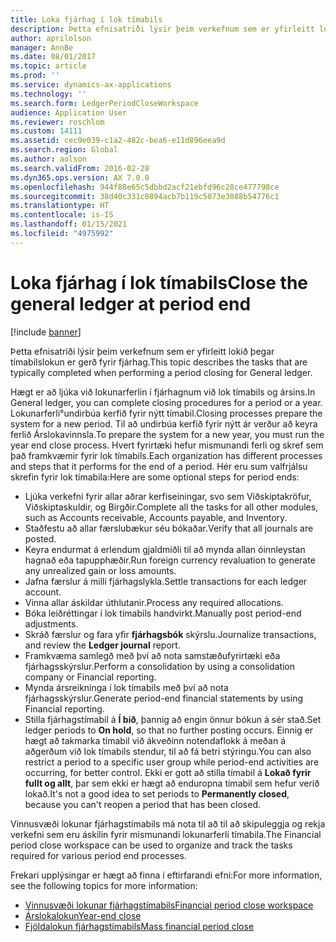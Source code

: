 ```yaml
---
title: Loka fjárhag í lok tímabils
description: Þetta efnisatriði lýsir þeim verkefnum sem er yfirleitt lokið þegar tímabilslokun er gerð fyrir fjárhag.
author: aprilolson
manager: AnnBe
ms.date: 08/01/2017
ms.topic: article
ms.prod: ''
ms.service: dynamics-ax-applications
ms.technology: ''
ms.search.form: LedgerPeriodCloseWorkspace
audience: Application User
ms.reviewer: roschlom
ms.custom: 14111
ms.assetid: cec9e039-c1a2-482c-bea6-e11d896eea9d
ms.search.region: Global
ms.author: aolson
ms.search.validFrom: 2016-02-28
ms.dyn365.ops.version: AX 7.0.0
ms.openlocfilehash: 944f88e65c5dbbd2acf21ebfd96c28ce477798ce
ms.sourcegitcommit: 38d40c331c8894acb7b119c5073e3088b54776c1
ms.translationtype: HT
ms.contentlocale: is-IS
ms.lasthandoff: 01/15/2021
ms.locfileid: "4975992"
---
```

# <a name="close-the-general-ledger-at-period-end"></a><span data-ttu-id="01b97-103">Loka fjárhag í lok tímabils</span><span class="sxs-lookup"><span data-stu-id="01b97-103">Close the general ledger at period end</span></span>

[!include [banner](../includes/banner.md)]

<span data-ttu-id="01b97-104">Þetta efnisatriði lýsir þeim verkefnum sem er yfirleitt lokið þegar tímabilslokun er gerð fyrir fjárhag.</span><span class="sxs-lookup"><span data-stu-id="01b97-104">This topic describes the tasks that are typically completed when performing a period closing for General ledger.</span></span> 

<span data-ttu-id="01b97-105">Hægt er að ljúka við lokunarferlin í fjárhagnum við lok tímabils og ársins.</span><span class="sxs-lookup"><span data-stu-id="01b97-105">In General ledger, you can complete closing procedures for a period or a year.</span></span> <span data-ttu-id="01b97-106">Lokunarferli°undirbúa kerfið fyrir nýtt tímabil.</span><span class="sxs-lookup"><span data-stu-id="01b97-106">Closing processes prepare the system for a new period.</span></span> <span data-ttu-id="01b97-107">Til að undirbúa kerfið fyrir nýtt ár verður að keyra ferlið Árslokavinnsla.</span><span class="sxs-lookup"><span data-stu-id="01b97-107">To prepare the system for a new year, you must run the year end close process.</span></span> <span data-ttu-id="01b97-108">Hvert fyrirtæki hefur mismunandi ferli og skref sem það framkvæmir fyrir lok tímabils.</span><span class="sxs-lookup"><span data-stu-id="01b97-108">Each organization has different processes and steps that it performs for the end of a period.</span></span> <span data-ttu-id="01b97-109">Hér eru sum valfrjálsu skrefin fyrir lok tímabila:</span><span class="sxs-lookup"><span data-stu-id="01b97-109">Here are some optional steps for period ends:</span></span>

-   <span data-ttu-id="01b97-110">Ljúka verkefni fyrir allar aðrar kerfiseiningar, svo sem Viðskiptakröfur, Viðskiptaskuldir, og Birgðir.</span><span class="sxs-lookup"><span data-stu-id="01b97-110">Complete all the tasks for all other modules, such as Accounts receivable, Accounts payable, and Inventory.</span></span>
-   <span data-ttu-id="01b97-111">Staðfestu að allar færslubækur séu bókaðar.</span><span class="sxs-lookup"><span data-stu-id="01b97-111">Verify that all journals are posted.</span></span>
-   <span data-ttu-id="01b97-112">Keyra endurmat á erlendum gjaldmiðli til að mynda allan óinnleystan hagnað eða tapupphæðir.</span><span class="sxs-lookup"><span data-stu-id="01b97-112">Run foreign currency revaluation to generate any unrealized gain or loss amounts.</span></span>
-   <span data-ttu-id="01b97-113">Jafna færslur á milli fjárhagslykla.</span><span class="sxs-lookup"><span data-stu-id="01b97-113">Settle transactions for each ledger account.</span></span>
-   <span data-ttu-id="01b97-114">Vinna allar áskildar úthlutanir.</span><span class="sxs-lookup"><span data-stu-id="01b97-114">Process any required allocations.</span></span>
-   <span data-ttu-id="01b97-115">Bóka leiðréttingar í lok tímabils handvirkt.</span><span class="sxs-lookup"><span data-stu-id="01b97-115">Manually post period-end adjustments.</span></span>
-   <span data-ttu-id="01b97-116">Skráð færslur og fara yfir **fjárhagsbók** skýrslu.</span><span class="sxs-lookup"><span data-stu-id="01b97-116">Journalize transactions, and review the **Ledger journal** report.</span></span>
-   <span data-ttu-id="01b97-117">Framkvæma samlegð með því að nota samstæðufyrirtæki eða fjárhagsskýrslur.</span><span class="sxs-lookup"><span data-stu-id="01b97-117">Perform a consolidation by using a consolidation company or Financial reporting.</span></span>
-   <span data-ttu-id="01b97-118">Mynda ársreikninga í lok tímabils með því að nota fjárhagsskýrslur.</span><span class="sxs-lookup"><span data-stu-id="01b97-118">Generate period-end financial statements by using Financial reporting.</span></span>
-   <span data-ttu-id="01b97-119">Stilla fjárhagstímabil á **Í bið**, þannig að engin önnur bókun á sér stað.</span><span class="sxs-lookup"><span data-stu-id="01b97-119">Set ledger periods to **On hold**, so that no further posting occurs.</span></span> <span data-ttu-id="01b97-120">Einnig er hægt að takmarka tímabil við ákveðinn notendaflokk á meðan á aðgerðum við lok tímabils stendur, til að fá betri stýringu.</span><span class="sxs-lookup"><span data-stu-id="01b97-120">You can also restrict a period to a specific user group while period-end activities are occurring, for better control.</span></span> <span data-ttu-id="01b97-121">Ekki er gott að stilla tímabil á **Lokað fyrir fullt og allt**, þar sem ekki er hægt að enduropna tímabil sem hefur verið lokað.</span><span class="sxs-lookup"><span data-stu-id="01b97-121">It's not a good idea to set periods to **Permanently closed**, because you can't reopen a period that has been closed.</span></span>

<span data-ttu-id="01b97-122">Vinnusvæði lokunar fjárhagstímabils má nota til að til að skipuleggja og rekja verkefni sem eru áskilin fyrir mismunandi lokunarferli tímabila.</span><span class="sxs-lookup"><span data-stu-id="01b97-122">The Financial period close workspace can be used to organize and track the tasks required for various period end processes.</span></span> 


<span data-ttu-id="01b97-123">Frekari upplýsingar er hægt að finna í eftirfarandi efni:</span><span class="sxs-lookup"><span data-stu-id="01b97-123">For more information, see the following topics for more information:</span></span>
- [<span data-ttu-id="01b97-124">Vinnusvæði lokunar fjárhagstímabils</span><span class="sxs-lookup"><span data-stu-id="01b97-124">Financial period close workspace</span></span>](financial-period-close-workspace.md) 
- [<span data-ttu-id="01b97-125">Árslokalokun</span><span class="sxs-lookup"><span data-stu-id="01b97-125">Year-end close</span></span>](Year-end-close.md)  
- [<span data-ttu-id="01b97-126">Fjöldalokun fjárhagstímabils</span><span class="sxs-lookup"><span data-stu-id="01b97-126">Mass financial period close</span></span>](tasks/mass-financial-period-close.md)




